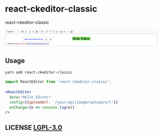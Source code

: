 # react-ckeditor-classic

react-ckeditor-classic

![react-ckeditor-classic](./README.png)

## Usage

```bash
yarn add react-ckeditor-classic
```

```jsx
import ReactEditor from 'react-ckeditor-classic';

<ReactEditor
  data='Hello Editor!'
  config={{uploadUrl: '/your/api/image/upload/url'}}
  onChange={e => console.log(e)}
/>
```

## LICENSE [LGPL-3.0](./LICENSE)
